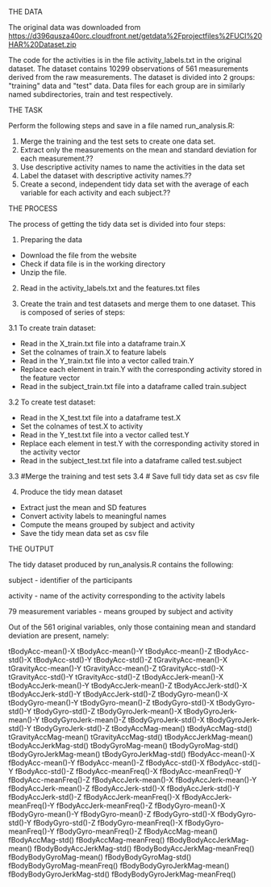 THE DATA

The original data was downloaded from https://d396qusza40orc.cloudfront.net/getdata%2Fprojectfiles%2FUCI%20HAR%20Dataset.zip 

The code for the activities is in the file activity_labels.txt in the original dataset.
The dataset contains 10299 observations of 561 measurements derived from the raw measurements.
The dataset is divided into 2 groups: "training" data and "test" data. Data files for each group are in similarly named subdirectories, train and test respectively.

THE TASK

Perform the following steps and save in a file named run_analysis.R:
        
1. Merge the training and the test sets to create one data set.
2. Extract only the measurements on the mean and standard deviation for each measurement.??
3. Use descriptive activity names to name the activities in the data set
4. Label the dataset with descriptive activity names.??
5. Create a second, independent tidy data set with the average of each variable for each activity and each subject.??

THE PROCESS

The process of getting the tidy data set is divided into four steps:
1. Preparing the data 
- Download the file from the website
- Check if data file is in the working directory
- Unzip the file.

2. Read in the activity_labels.txt and the features.txt files 

3. Create the train and test datasets and merge them to one dataset.  This is composed of series of steps: 

3.1 To create train dataset:
- Read in the X_train.txt file into a dataframe train.X
- Set the colnames of train.X to feature labels
- Read in the Y_train.txt file into a vector called train.Y
- Replace each element in train.Y with the corresponding activity stored in the feature vector
- Read in the subject_train.txt file into a dataframe called train.subject
        
3.2 To create test dataset:
- Read in the X_test.txt file into a dataframe test.X
- Set the colnames of test.X to activity
- Read in the Y_test.txt file into a vector called test.Y
- Replace each element in test.Y with the corresponding activity
stored in the activity vector
- Read in the subject_test.txt file into a dataframe called test.subject

3.3 #Merge the training and test sets
3.4 # Save full tidy data set as csv file 

4. Produce the tidy mean dataset
- Extract just the mean and SD features
- Convert activity labels to meaningful names
- Compute the means grouped by subject and activity
- Save the tidy mean data set as csv file

THE OUTPUT

The tidy dataset produced by run_analysis.R contains the following:
        
subject - identifier of the participants

activity - name of the activity corresponding to the activity labels

79 measurement variables - means grouped by subject and activity

Out of the 561 original variables, only those containing mean and standard deviation are present, namely:
        
tBodyAcc-mean()-X
tBodyAcc-mean()-Y
tBodyAcc-mean()-Z
tBodyAcc-std()-X
tBodyAcc-std()-Y
tBodyAcc-std()-Z
tGravityAcc-mean()-X
tGravityAcc-mean()-Y
tGravityAcc-mean()-Z
tGravityAcc-std()-X
tGravityAcc-std()-Y
tGravityAcc-std()-Z
tBodyAccJerk-mean()-X
tBodyAccJerk-mean()-Y
tBodyAccJerk-mean()-Z
tBodyAccJerk-std()-X
tBodyAccJerk-std()-Y
tBodyAccJerk-std()-Z
tBodyGyro-mean()-X
tBodyGyro-mean()-Y
tBodyGyro-mean()-Z
tBodyGyro-std()-X
tBodyGyro-std()-Y
tBodyGyro-std()-Z
tBodyGyroJerk-mean()-X
tBodyGyroJerk-mean()-Y
tBodyGyroJerk-mean()-Z
tBodyGyroJerk-std()-X
tBodyGyroJerk-std()-Y
tBodyGyroJerk-std()-Z
tBodyAccMag-mean()
tBodyAccMag-std()
tGravityAccMag-mean()
tGravityAccMag-std()
tBodyAccJerkMag-mean()
tBodyAccJerkMag-std()
tBodyGyroMag-mean()
tBodyGyroMag-std()
tBodyGyroJerkMag-mean()
tBodyGyroJerkMag-std()
fBodyAcc-mean()-X
fBodyAcc-mean()-Y
fBodyAcc-mean()-Z
fBodyAcc-std()-X
fBodyAcc-std()-Y
fBodyAcc-std()-Z
fBodyAcc-meanFreq()-X
fBodyAcc-meanFreq()-Y
fBodyAcc-meanFreq()-Z
fBodyAccJerk-mean()-X
fBodyAccJerk-mean()-Y
fBodyAccJerk-mean()-Z
fBodyAccJerk-std()-X
fBodyAccJerk-std()-Y
fBodyAccJerk-std()-Z
fBodyAccJerk-meanFreq()-X
fBodyAccJerk-meanFreq()-Y
fBodyAccJerk-meanFreq()-Z
fBodyGyro-mean()-X
fBodyGyro-mean()-Y
fBodyGyro-mean()-Z
fBodyGyro-std()-X
fBodyGyro-std()-Y
fBodyGyro-std()-Z
fBodyGyro-meanFreq()-X
fBodyGyro-meanFreq()-Y
fBodyGyro-meanFreq()-Z
fBodyAccMag-mean()
fBodyAccMag-std()
fBodyAccMag-meanFreq()
fBodyBodyAccJerkMag-mean()
fBodyBodyAccJerkMag-std()
fBodyBodyAccJerkMag-meanFreq()
fBodyBodyGyroMag-mean()
fBodyBodyGyroMag-std()
fBodyBodyGyroMag-meanFreq()
fBodyBodyGyroJerkMag-mean()
fBodyBodyGyroJerkMag-std()
fBodyBodyGyroJerkMag-meanFreq()
